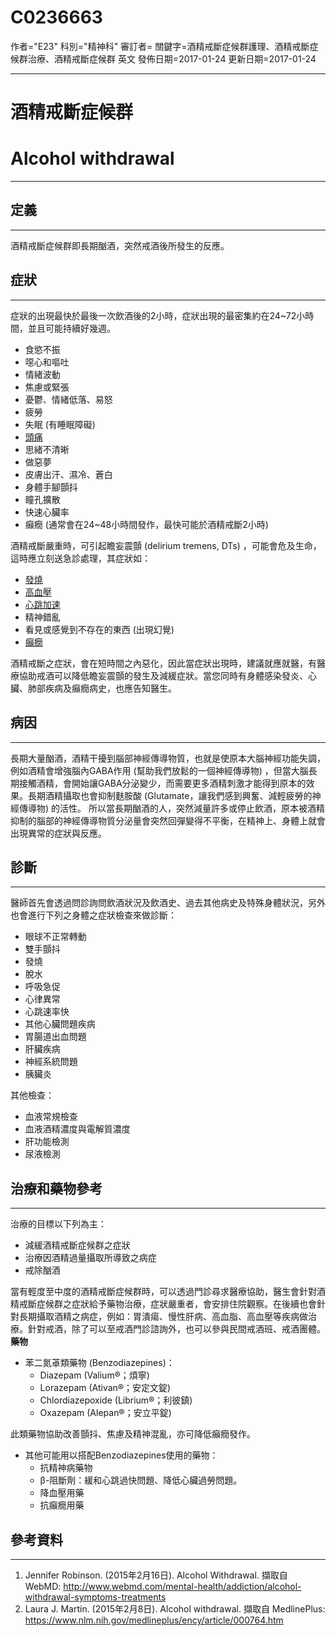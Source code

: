 # C0236663
作者="E23"
科別="精神科"
審訂者=
關鍵字=酒精戒斷症候群護理、酒精戒斷症候群治療、酒精戒斷症候群 英文
發佈日期=2017-01-24
更新日期=2017-01-24

----------
# 酒精戒斷症候群 
# Alcohol withdrawal
----------
## 定義
----------

酒精戒斷症候群即長期酗酒，突然戒酒後所發生的反應。

## 症狀
----------

症狀的出現最快於最後一次飲酒後的2小時，症狀出現的最密集約在24~72小時間，並且可能持續好幾週。

- 食慾不振
- 噁心和嘔吐
- 情緒波動
- 焦慮或緊張
- 憂鬱、情緒低落、易怒
- 疲勞
- 失眠 (有睡眠障礙) 
- [頭痛](C0018681)
- 思緒不清晰
- 做惡夢
- 皮膚出汗、濕冷、蒼白
- 身體手腳顫抖
- 瞳孔擴散
- 快速心臟率
- 癲癇 (通常會在24~48小時間發作，最快可能於酒精戒斷2小時) 

酒精戒斷嚴重時，可引起瞻妄震顫 (delirium tremens, DTs) ，可能會危及生命，這時應立刻送急診處理，其症狀如：

- [發燒](C0015967)
- [高血壓](C3843080)
- [心跳加速](C0039231-01)
- 精神錯亂
- 看見或感覺到不存在的東西 (出現幻覺) 
- [癲癇](C0014544)

酒精戒斷之症狀，會在短時間之內惡化，因此當症狀出現時，建議就應就醫，有醫療協助戒酒可以降低瞻妄震顫的發生及減緩症狀。當您同時有身體感染發炎、心臟、肺部疾病及癲癇病史，也應告知醫生。

## 病因
----------

長期大量酗酒，酒精干擾到腦部神經傳導物質，也就是使原本大腦神經功能失調，例如酒精會增強腦內GABA作用 (幫助我們放鬆的一個神經傳導物) ，但當大腦長期接觸酒精，會開始讓GABA分泌變少，而需要更多酒精刺激才能得到原本的效果。長期酒精攝取也會抑制麩胺酸 (Glutamate，讓我們感到興奮、減輕疲勞的神經傳導物) 的活性。
所以當長期酗酒的人，突然減量許多或停止飲酒，原本被酒精抑制的腦部的神經傳導物質分泌量會突然回彈變得不平衡，在精神上、身體上就會出現異常的症狀與反應。

## 診斷
----------

醫師首先會透過問診詢問飲酒狀況及飲酒史、過去其他病史及特殊身體狀況，另外也會進行下列之身體之症狀檢查來做診斷：

- 眼球不正常轉動
- 雙手顫抖
- 發燒
- 脫水
- 呼吸急促
- 心律異常
- 心跳速率快
- 其他心臟問題疾病
- 胃腸道出血問題
- 肝臟疾病
- 神經系統問題
- 胰臟炎

其他檢查：

- 血液常規檢查
- 血液酒精濃度與電解質濃度
- 肝功能檢測
- 尿液檢測
## 治療和藥物參考
----------

治療的目標以下列為主：

- 減緩酒精戒斷症候群之症狀
- 治療因酒精過量攝取所導致之病症
- 戒除酗酒

當有輕度至中度的酒精戒斷症候群時，可以透過門診尋求醫療協助，醫生會針對酒精戒斷症候群之症狀給予藥物治療，症狀嚴重者，會安排住院觀察。在後續也會針對長期攝取酒精之病症，例如：胃潰瘍、慢性肝病、高血脂、高血壓等疾病做治療。針對戒酒，除了可以至戒酒門診諮詢外，也可以參與民間戒酒班、戒酒團體。
**藥物**

- 苯二氮䓬類藥物 (Benzodiazepines)：
  - Diazepam (Valium®；煩寧) 
  - Lorazepam (Ativan®；安定文錠)
  - Chlordiazepoxide (Librium®；利彼鎮) 
  - Oxazepam (Alepan®；安立平錠) 

此類藥物協助改善顫抖、焦慮及精神混亂，亦可降低癲癇發作。

- 其他可能用以搭配Benzodiazepines使用的藥物：
  - 抗精神病藥物
  - β-阻斷劑：緩和心跳過快問題、降低心臟過勞問題。
  - 降血壓用藥
  - 抗癲癇用藥 
## 參考資料
----------
1. Jennifer Robinson. (2015年2月16日). Alcohol Withdrawal. 擷取自 WebMD: 
  http://www.webmd.com/mental-health/addiction/alcohol-withdrawal-symptoms-treatments
2. Laura J. Martin. (2015年2月8日). Alcohol withdrawal. 擷取自 MedlinePlus: 
  https://www.nlm.nih.gov/medlineplus/ency/article/000764.htm

